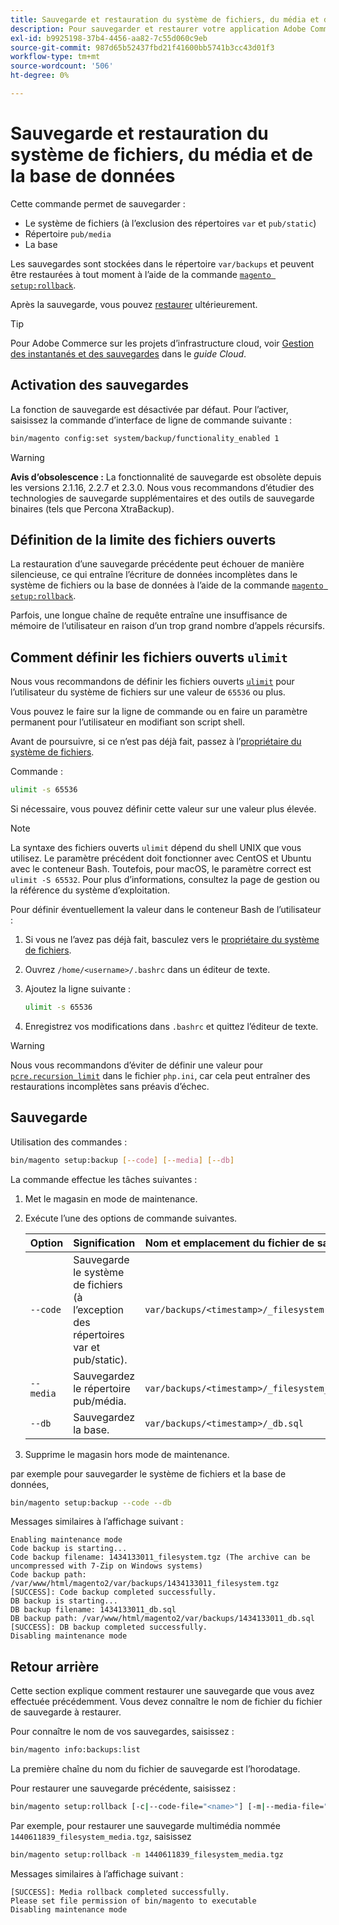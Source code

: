 ```yaml
---
title: Sauvegarde et restauration du système de fichiers, du média et de la base de données
description: Pour sauvegarder et restaurer votre application Adobe Commerce, procédez comme suit.
exl-id: b9925198-37b4-4456-aa82-7c55d060c9eb
source-git-commit: 987d65b52437fbd21f41600bb5741b3cc43d01f3
workflow-type: tm+mt
source-wordcount: '506'
ht-degree: 0%

---
```


# Sauvegarde et restauration du système de fichiers, du média et de la base de données

Cette commande permet de sauvegarder :

* Le système de fichiers (à l’exclusion des répertoires `var` et `pub/static`)
* Répertoire `pub/media`
* La base

Les sauvegardes sont stockées dans le répertoire `var/backups` et peuvent être restaurées à tout moment à l’aide de la commande [`magento setup:rollback`](uninstall-modules.md#roll-back-the-file-system-database-or-media-files).

Après la sauvegarde, vous pouvez [restaurer](#rollback) ultérieurement.

>[!TIP]
>
>Pour Adobe Commerce sur les projets d’infrastructure cloud, voir [Gestion des instantanés et des sauvegardes](https://experienceleague.adobe.com/en/docs/commerce-cloud-service/user-guide/develop/storage/snapshots) dans le _guide Cloud_.

## Activation des sauvegardes

La fonction de sauvegarde est désactivée par défaut. Pour l’activer, saisissez la commande d’interface de ligne de commande suivante :

```bash
bin/magento config:set system/backup/functionality_enabled 1
```

>[!WARNING]
>
>**Avis d’obsolescence :**
>La fonctionnalité de sauvegarde est obsolète depuis les versions 2.1.16, 2.2.7 et 2.3.0. Nous vous recommandons d’étudier des technologies de sauvegarde supplémentaires et des outils de sauvegarde binaires (tels que Percona XtraBackup).

## Définition de la limite des fichiers ouverts

La restauration d’une sauvegarde précédente peut échouer de manière silencieuse, ce qui entraîne l’écriture de données incomplètes dans le système de fichiers ou la base de données à l’aide de la commande [`magento setup:rollback`](uninstall-modules.md#roll-back-the-file-system-database-or-media-files).

Parfois, une longue chaîne de requête entraîne une insuffisance de mémoire de l’utilisateur en raison d’un trop grand nombre d’appels récursifs.

## Comment définir les fichiers ouverts `ulimit`

Nous vous recommandons de définir les fichiers ouverts [`ulimit`](https://ss64.com/bash/ulimit.html) pour l’utilisateur du système de fichiers sur une valeur de `65536` ou plus.

Vous pouvez le faire sur la ligne de commande ou en faire un paramètre permanent pour l’utilisateur en modifiant son script shell.

Avant de poursuivre, si ce n’est pas déjà fait, passez à l’[propriétaire du système de fichiers](../prerequisites/file-system/overview.md).

Commande :

```bash
ulimit -s 65536
```

Si nécessaire, vous pouvez définir cette valeur sur une valeur plus élevée.

>[!NOTE]
>
>La syntaxe des fichiers ouverts `ulimit` dépend du shell UNIX que vous utilisez. Le paramètre précédent doit fonctionner avec CentOS et Ubuntu avec le conteneur Bash. Toutefois, pour macOS, le paramètre correct est `ulimit -S 65532`. Pour plus d’informations, consultez la page de gestion ou la référence du système d’exploitation.

Pour définir éventuellement la valeur dans le conteneur Bash de l’utilisateur :

1. Si vous ne l’avez pas déjà fait, basculez vers le [propriétaire du système de fichiers](../prerequisites/file-system/overview.md).
1. Ouvrez `/home/<username>/.bashrc` dans un éditeur de texte.
1. Ajoutez la ligne suivante :

   ```bash
   ulimit -s 65536
   ```

1. Enregistrez vos modifications dans `.bashrc` et quittez l’éditeur de texte.

>[!WARNING]
>
>Nous vous recommandons d’éviter de définir une valeur pour [`pcre.recursion_limit`](https://www.php.net/manual/en/pcre.configuration.php) dans le fichier `php.ini`, car cela peut entraîner des restaurations incomplètes sans préavis d’échec.

## Sauvegarde

Utilisation des commandes :

```bash
bin/magento setup:backup [--code] [--media] [--db]
```

La commande effectue les tâches suivantes :

1. Met le magasin en mode de maintenance.
1. Exécute l’une des options de commande suivantes.

   | Option | Signification | Nom et emplacement du fichier de sauvegarde |
   |--- |--- |--- |
   | `--code` | Sauvegarde le système de fichiers (à l’exception des répertoires var et pub/static). | `var/backups/<timestamp>/_filesystem.tgz` |
   | `--media` | Sauvegardez le répertoire pub/média. | `var/backups/<timestamp>/_filesystem_media.tgz` |
   | `--db` | Sauvegardez la base. | `var/backups/<timestamp>/_db.sql` |

1. Supprime le magasin hors mode de maintenance.

par exemple pour sauvegarder le système de fichiers et la base de données,

```bash
bin/magento setup:backup --code --db
```

Messages similaires à l’affichage suivant :

```
Enabling maintenance mode
Code backup is starting...
Code backup filename: 1434133011_filesystem.tgz (The archive can be uncompressed with 7-Zip on Windows systems)
Code backup path: /var/www/html/magento2/var/backups/1434133011_filesystem.tgz
[SUCCESS]: Code backup completed successfully.
DB backup is starting...
DB backup filename: 1434133011_db.sql
DB backup path: /var/www/html/magento2/var/backups/1434133011_db.sql
[SUCCESS]: DB backup completed successfully.
Disabling maintenance mode
```

## Retour arrière

Cette section explique comment restaurer une sauvegarde que vous avez effectuée précédemment. Vous devez connaître le nom de fichier du fichier de sauvegarde à restaurer.

Pour connaître le nom de vos sauvegardes, saisissez :

```bash
bin/magento info:backups:list
```

La première chaîne du nom du fichier de sauvegarde est l’horodatage.

Pour restaurer une sauvegarde précédente, saisissez :

```bash
bin/magento setup:rollback [-c|--code-file="<name>"] [-m|--media-file="<name>"] [-d|--db-file="<name>"]
```

Par exemple, pour restaurer une sauvegarde multimédia nommée `1440611839_filesystem_media.tgz`, saisissez

```bash
bin/magento setup:rollback -m 1440611839_filesystem_media.tgz
```

Messages similaires à l’affichage suivant :

```
[SUCCESS]: Media rollback completed successfully.
Please set file permission of bin/magento to executable
Disabling maintenance mode
```
